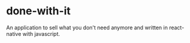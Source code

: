 # done-with-it
An application to sell what you don't need anymore and written in react-native with javascript.
